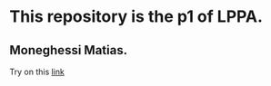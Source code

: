 # This repository is the p1 of LPPA.
## Moneghessi Matias.
Try on this [link](https://matiasmoneghessi.github.io/LPPA_p1/)
